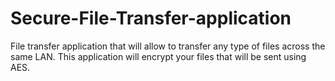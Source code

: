 # Secure-File-Transfer-application
File transfer application that will allow to transfer any type of files across the same LAN. This application will encrypt your files that will be sent using AES. 
